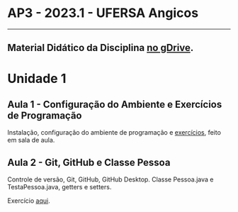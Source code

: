 # AP3 - 2023.1 - UFERSA Angicos

---

## Material Didático da Disciplina [no gDrive](https://drive.google.com/open?id=1y72aaSWIXqO2sgJkdnLvzLkCXdZ2KwXj).

# Unidade 1

## Aula 1 - Configuração do Ambiente e Exercícios de Programação

Instalação, configuração do ambiente de programação e [exercícios](unidade1/aula2_exercicios.md), feito em sala de aula.

## Aula 2 - Git, GitHub e Classe Pessoa

Controle de versão, Git, GitHub, GitHub Desktop. Classe Pessoa.java e TestaPessoa.java, getters e setters.

Exercício [aqui](unidade1/aula3_exercicios.md).
